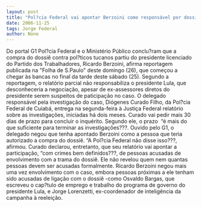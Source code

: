 ```yaml
---
layout: post
title: "Pol?cia Federal vai apontar Berzoini como responsável por dossiê"
date: 2006-11-25
tags: Jorge Federal
author: None
---
```

Do portal G1
Pol?cia Federal e o Ministério Público conclu?ram que a compra do dossiê contra pol?ticos tucanos partiu do presidente licenciado do Partido dos Trabalhadores, Ricardo Berzoini, afirma reportagem publicada na \"Folha de S.Paulo\" deste domingo (26), que começou a chegar às bancas no final da tarde deste sábado (25).
Segundo a reportagem, o relatório parcial não responsabiliza o presidente Lula, que desconheceria a negociação, apesar de ex-assessores diretos do presidente serem suspeitos de paticipação no caso. 
O delegado responsável pela investigação do caso, Diógenes Curado Filho, da Pol?cia Federal de Cuiabá, entrega na segunda-feira à Justiça Federal relatório sobre as investigações, iniciadas há dois meses. Curado vai pedir mais 30 dias de prazo para concluir o inquérito. Segundo ele, o prazo&nbsp; “é mais do que suficiente para terminar as investigações???.
Ouvido pelo G1, o delegado negou que tenha apontado Berzoini como a pessoa que teria autorizado a compra do dossiê. “A Pol?cia Federal não disse isso???, afirmou. Curado declarou, entretanto, que seu relatório vai apontar a participação, “com crimes bem definidos???, de pessoas acusadas de envolvimento com a trama do dossiê. Ele não revelou quem nem quantas pessoas devem ser acusadas formalmente.
Ricardo Berzoini negou mais uma vez envolvimento com o caso, embora pessoas próximas a ele tenham sido acusadas de ligação com o dossiê -como Osvaldo Bargas, que escreveu o cap?tulo de emprego e trabalho do programa de governo do presidente Lula, e Jorge Lorenzetti, ex-coordenador de inteligência da campanha à reeleição. 